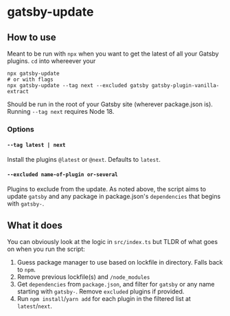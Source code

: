 # gatsby-update

## How to use

Meant to be run with `npx` when you want to get the latest of all your Gatsby plugins. `cd` into whereever your

```
npx gatsby-update
# or with flags
npx gatsby-update --tag next --excluded gatsby gatsby-plugin-vanilla-extract
```

Should be run in the root of your Gatsby site (wherever package.json is). Running `--tag next` requires Node 18.

### Options

#### `--tag latest | next`

Install the plugins `@latest` or `@next`. Defaults to `latest`.

#### `--excluded name-of-plugin or-several`

Plugins to exclude from the update. As noted above, the script aims to update `gatsby` and any package in package.json's `dependencies` that begins with `gatsby-`.

## What it does

You can obviously look at the logic in `src/index.ts` but TLDR of what goes on when you run the script:

1. Guess package manager to use based on lockfile in directory. Falls back to `npm`.
2. Remove previous lockfile(s) and `/node_modules`
3. Get `dependencies` from `package.json`, and filter for `gatsby` or any name starting with `gatsby-`. Remove `excluded` plugins if provided.
4. Run `npm install`/`yarn add` for each plugin in the filtered list at `latest`/`next`.
